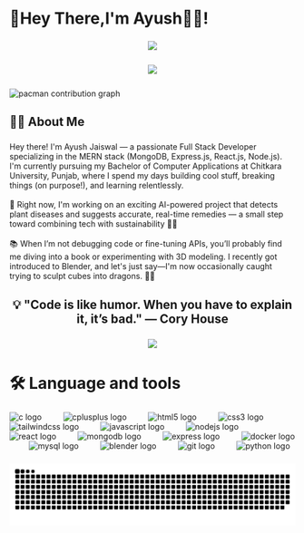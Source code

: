 <h1 align="left">👋Hey There,I'm Ayush👨‍💻!</h1>

###

<div align="center">
  <img height="300" src="https://raw.githubusercontent.com/sagar-viradiya/sagar-viradiya/master/resources/banner.png"  />
</div>

###

<div align="center">
  <img src="https://profile-counter.glitch.me/AyushhhJaiswal/count.svg?"  />
</div>

###

<picture>
  <source media="(prefers-color-scheme: dark)" srcset="https://raw.githubusercontent.com/AyushhhJaiswal/AyushhhJaiswal/output/pacman-contribution-graph-dark.svg">
  <source media="(prefers-color-scheme: light)" srcset="https://raw.githubusercontent.com/AyushhhJaiswal/AyushhhJaiswal/output/pacman-contribution-graph.svg">
  <img alt="pacman contribution graph" src="https://profile-readme-generator.com/assets/pacman.svg">
</picture>

###

<h2 align="left">👨‍💻  About Me</h2>

###

<p align="left">Hey there! I'm Ayush Jaiswal — a passionate Full Stack Developer specializing in the MERN stack (MongoDB, Express.js, React.js, Node.js).<br> I'm currently pursuing my Bachelor of Computer Applications at Chitkara University, Punjab, where I spend my days building cool stuff, breaking things (on purpose!), and learning relentlessly.<br><br>🚀 Right now, I'm working on an exciting AI-powered project that detects plant diseases and suggests accurate, real-time remedies — a small step toward combining tech with sustainability 🌱🤖<br><br>📚 When I’m not debugging code or fine-tuning APIs, you’ll probably find me diving into a book or experimenting with 3D modeling. I recently got introduced to Blender, and let's just say—I'm now occasionally caught trying to sculpt cubes into dragons. 🐉✨</p>

###

<h2 align="center">💡 "Code is like humor. When you have to explain it, it’s bad." — Cory House</h2>

###

<div align="center">
  <img height="140" src="https://media.giphy.com/media/M9gbBd9nbDrOTu1Mqx/giphy.gif"  />
</div>

###

<h1 align="left">🛠 Language and tools</h1>

###

<div align="left">
  <img src="https://cdn.jsdelivr.net/gh/devicons/devicon/icons/c/c-original.svg" height="57" alt="c logo"  />
  <img width="30" />
  <img src="https://cdn.jsdelivr.net/gh/devicons/devicon/icons/cplusplus/cplusplus-original.svg" height="57" alt="cplusplus logo"  />
  <img width="30" />
  <img src="https://cdn.jsdelivr.net/gh/devicons/devicon/icons/html5/html5-original.svg" height="57" alt="html5 logo"  />
  <img width="30" />
  <img src="https://cdn.jsdelivr.net/gh/devicons/devicon/icons/css3/css3-original.svg" height="57" alt="css3 logo"  />
  <img width="30" />
  <img src="https://cdn.jsdelivr.net/gh/devicons/devicon/icons/tailwindcss/tailwindcss-original-wordmark.svg" height="57" alt="tailwindcss logo"  />
  <img width="30" />
  <img src="https://cdn.jsdelivr.net/gh/devicons/devicon/icons/javascript/javascript-original.svg" height="57" alt="javascript logo"  />
  <img width="30" />
  <img src="https://cdn.jsdelivr.net/gh/devicons/devicon/icons/nodejs/nodejs-original.svg" height="57" alt="nodejs logo"  />
  <img width="30" />
  <img src="https://cdn.jsdelivr.net/gh/devicons/devicon/icons/react/react-original.svg" height="57" alt="react logo"  />
  <img width="30" />
  <img src="https://cdn.jsdelivr.net/gh/devicons/devicon/icons/mongodb/mongodb-original.svg" height="57" alt="mongodb logo"  />
  <img width="30" />
  <img src="https://cdn.jsdelivr.net/gh/devicons/devicon/icons/express/express-original.svg" height="57" alt="express logo"  />
  <img width="30" />
  <img src="https://cdn.jsdelivr.net/gh/devicons/devicon/icons/docker/docker-original.svg" height="57" alt="docker logo"  />
  <img width="30" />
  <img src="https://cdn.jsdelivr.net/gh/devicons/devicon/icons/mysql/mysql-original.svg" height="57" alt="mysql logo"  />
  <img width="30" />
  <img src="https://cdn.jsdelivr.net/gh/devicons/devicon/icons/blender/blender-original.svg" height="57" alt="blender logo"  />
  <img width="30" />
  <img src="https://cdn.jsdelivr.net/gh/devicons/devicon/icons/git/git-original.svg" height="57" alt="git logo"  />
  <img width="30" />
  <img src="https://cdn.jsdelivr.net/gh/devicons/devicon/icons/python/python-original.svg" height="57" alt="python logo"  />
</div>

###

<img src="https://raw.githubusercontent.com/Platane/snk/output/github-contribution-grid-snake.svg" />

###
